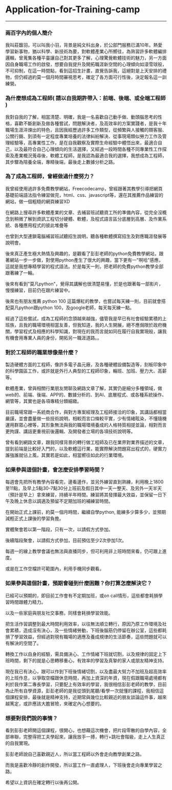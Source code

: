 # Application-for-Training-camp
<hr size="2px" wideh="30%" align="center">
<h3>兩百字內的個人簡介</h3>
<p>我叫莊馥羽，可以叫我小羽，背景是純文科出身，於公部門服務已滿10年。熱愛學習新事物，猶以科學、新技術為要，對軟體產業心所嚮往，為熟習許多軟體編排邏輯，曾蒐集各種平臺讓自己對其更多了解，心理驚覺軟體技術的魅力，另一方面因自身職場工作的啟發，想要自我提升及開拓職涯新空間的心理傾向如滾雪球般，不可抑制，在這一時間點，看到這招生計畫，直覺告訴我，這絕對是上天安排的禮物，但仍經過約莫一個月時間審視思考，確定了各方面可行性後，決定報名這一訓練營。</p>
<h3>為什麼想成為工程師( 請以自我期許帶入：前端、後端、或全端工程師 )</h3>
<p>我對自我的了解，相當清楚、明確，我是一名喜歡自己動手做、動頭腦思考的性格，喜歡不斷創新及做各種嘗試，問題解決者，及高效率的方案實踐者，是我十年職場生涯淬煉出的特色，且因我經歷過許多工作類型，從頻繁與人接觸的類客服、公關行銷、到須有一定程度專業培養的法律糾紛解決、從事現場類似勞力工作及管理經驗等，高專業性工作，是在自我觀察及實際生命經驗中體悟出來，最適合自己，以及最符合自己心理傾向的生活選擇，又經過一段時間各種不同專業性工作探索及產業概況蒐尋後，軟體工程師，是我認為最適合我的選擇，我想成為工程師，其步驟為陪養全端，專精後端，最後走上數據分析之路。</p>
<h3>為了成為工程師，曾經做過什麼努力？</h3>
<p>我曾經使用過許多免費教學網站，Freecodecamp，曾經跟著其教學引導把網頁基礎前端語法指令練習做完，html、css、javascript等，還在其推薦作品練習的網站，做一個粗糙的網頁練習XD</p>
<p>在網路上搜尋許多軟體產業的文章、去補習班試聽資工所的準備內容，從完全沒概念到稍微了解到資訊工程切分硬體、軟體，及程式語言區分底層到高層、及作業系統、各種應用程式的彼此堆疊等</p>
<p>也曾到大型連鎖電腦補習班試聽招生說明，聽各種軟體撰寫招生及對應職涯發展等說明會。</p>
<p>後來真正產生極大熱情及興趣的，是觀看了彭彭老師的python免費教學網站，跟著網站一步一步做，對使用python產生了很大的興趣，當下更有一"啊哈"感應，這就是我想專精學習的程式語法。於是每天一則，把老師的免費python教學全部跟著練了一輪。</p>
<p>後來有看到"莫凡python"，覺得其講解也很清楚易懂，於是也跟著每一部影片，慢慢練習，目前仍在跟片練習中。</p>
<p>後來也有朋友推薦 python 100 這篇爆紅的教學，也嘗試每天練一則，目前就會搭配莫凡python跟python 100，及google老師，每天每天練一點。</p>
<p>經過了這些嘗試，成為工程師的念頭越來越強，儘管我是早已有社會經驗累積的上班族，且我的職場環境相當友善，但我知道，我的人生開展，絕不應侷限於政府機關，學習程式及相應的科學知識，對現在的我而言就如同在履行自我實現般，讓我有機會用專業人員的身份，開拓另一職涯道路。。</p>
<h3>對於工程師的職業想像是什麼？</h3>
<p>製造硬體方面的工程師，像許多電子晶元廠，及各種硬體設備製造等，刻板印象中的科學園區工作，或許就是外行人典型的工程師印象，輪班、加班、壓力大、高薪等。</p>
<p>軟體產業，曾與相關行業朋友閒聊及網路文章了解，其實仍是細分多種領域，做web的、前端、後端、APP的、數據分析的、到AI、底層程式、或各種系統操作、網管等，其實也是各項專精分類細緻。</p>
<p>目前職場常跟一系統商合作，與對方專案經理及工程師接洽的印象，其講話都相當嚴謹，並會盡量做一些技術說明，相較而言口條較平實，少有情緒眩染，不懂隨機運用群眾心裡等，其形象無法與我的職場環境養成的人格特質相提並論，相對而言更拘謹、講話更重視前後邏輯、及開發者立場的各項技術說明等。</p>
<p>曾有看到網路文章，跟我同樣背景的轉行做工程師及已在業界對業界描述的文章，提到前端是比較好入門的，以及軟體這行業，能實際解決問題寫出程式的，硬實力誰強誰就佔上風，其實若是如此，相當嚮往如此的行業環境。</p>
<h3>如果參與這個計畫，會怎麼安排學習時間？</h3>
<p>每週會先把所有教學內容看完，邊看邊作，並另外練習直到熟練，利用晚上1800至11點，及早上5點30-7點30分上班前及假日其中一天一整天、及另外一天半天（預計是早上）拿來練習，持續半年時間。練習將其發揮最大效益，並保留一日下午及晚上休息以調適及預留不定期加班的補練習時間。</p>
<p>在開始正式上課前，約莫一個月時間，繼續自學python, 能練多少算多少，並預期減輕正式上課後的學習負擔。</p>
<p>實體聚會若以第一階段，只有一次，以請假方式參加。</p>
<p>後續階段聚會，以請假方式參加，目前預估至少2次參加1次。</p>
<p>每週一的線上教學會議也無法與直播同步，但可利用非上班時間來看，仍可跟上進度。</p>
<p>或是在工作空檔許可範圍內，利用手機同步觀看。</p>
<h3>如果參與這個計畫，預期會碰到什麼困難？你打算怎麼解決它？</h3>
<p>已經可以預期的，即目前工作會有不定期加班，或on call情形，這些都會耗損學習時間跟體力精力。</p>
<p>以及一些家庭與朋友社交事務，同樣會耗損學習效能。</p>
<p>把生活作習調整到最大時間利用效率，以往無法順立轉行，原因乃原工作環境及社會累積，造成沒有決心，及一些情緒勞動，下班後腦筋仍停留在辦公室，這些都耗損了學習效益，但經過對現有職場的適應及養成規律的生活節奏，這些問題就可以有解決的空間了。</p>
<p>轉換工作以自身的經驗，需具備決心、工作情緒下班就切割，以及規律的固定上下班時間，剩下的就是心思轉移重心，有效率的學習及真摯的家人或朋友精神支持。</p>
<p>現在我已有決心，跟可以作到下班後情緒切割，以及盡最大努力不加班及超高效率的上班作息，以爭取空檔跟休息時間，再加上資深的年資，現在假跟職場處境都有利於我作第二專長學習，只要配上有效率的學習，我很相信彭彭老師的教學，目前為止所有自學資源，彭彭老師的是我從頭到尾聽/看學一次就懂的課程，我相信這個課程安排，最後就是精神支持，近期常與幾位比較親近的朋友談論這件事，越來越篤定，或許應該大膽冒險，來確定內心想要的。</p>
<h3>想要對我們說的事情？</h3>
<p>看到彭彭老師開這個課程，很開心，也想藉這次機會，把片段零散的自學內容，全部串聯，完整得把工夫學起來，讓我放手一搏，轉行+跳社會階級，走上人生真正的自我實現。</p>
<p>彭彭老師說自己喜歡親近人，所以當工程師以外會走向教學創業之路。</p>
<p>而我是喜歡冷靜的創作開發，所以當工作一直處理人，下班後會走向專業學習之路。</p>
<p>希望以上資訊在確定轉行以後再公開。</p>
